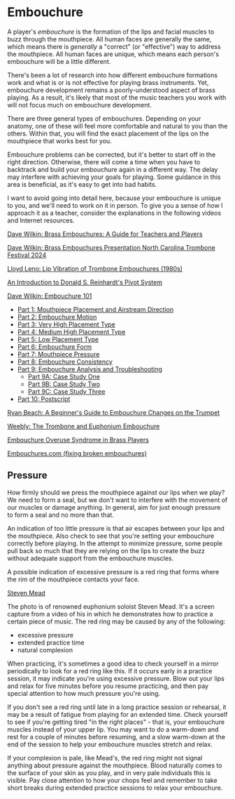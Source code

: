 # Embouchure 

A player's _embouchure_ is the formation of the lips and facial muscles to buzz through the mouthpiece. All human faces are generally the same, which means there is _generally_ a "correct" (or "effective") way to address the mouthpiece. All human faces are unique, which means each person's embouchure will be a little different. 

There's been a lot of research into how different embouchure formations work and what is or is not effective for playing brass instruments. Yet, embouchure development remains a poorly-understood aspect of brass playing. As a result, it's likely that most of the music teachers you work with will not focus much on embouchure development.

There are three general types of embouchures. Depending on your anatomy, one of these will feel more comfortable and natural to you than the others. Within that, you will find the exact placement of the lips on the mouthpiece that works best for you. 

Embouchure problems can be corrected, but it's better to start off in the right direction. Otherwise, there will come a time when you have to backtrack and build your embouchure again in a different way. The delay may interfere with achieving your goals for playing. Some guidance in this area is beneficial, as it's easy to get into bad habits. 

I want to avoid going into detail here, because your embouchure is unique to you, and we'll need to work on it in person. To give you a sense of how I approach it as a teacher, consider the explanations in the following videos and Internet resources. 

[Dave Wilkin: Brass Embouchures: A Guide for Teachers and Players](https://www.youtube.com/watch?v=lyxXOcHhYV4) 

[Dave Wilkin: Brass Embouchures Presentation North Carolina Trombone Festival 2024](https://www.youtube.com/watch?v=nBNRjyTULjE)

[Lloyd Leno: Lip Vibration of Trombone Embouchures (1980s)](https://wilktone.com/?p=241&cpage=1)

[An Introduction to Donald S. Reinhardt's Pivot System](https://www.trombone.org/articles/view.php?id=240)

[Dave Wilkin: Embouchure 101](https://wilktone.com/?page_id=6088)
- [Part 1: Mouthpiece Placement and Airstream Direction](https://wilktone.com/?page_id=5679)
- [Part 2: Embouchure Motion](https://wilktone.com/?page_id=5702) 
- [Part 3: Very High Placement Type](https://wilktone.com/?page_id=5723) 
- [Part 4: Medium High Placement Type](https://wilktone.com/?page_id=5728)  
- [Part 5: Low Placement Type](https://wilktone.com/?page_id=5730)
- [Part 6: Embouchure Form](https://wilktone.com/?page_id=5900)
- [Part 7: Mouthpiece Pressure](https://wilktone.com/?page_id=5963) 
- [Part 8: Embouchure Consistency](https://wilktone.com/?page_id=5966) 
- [Part 9: Embouchure Analysis and Troubleshooting](https://wilktone.com/?page_id=5828) 
  - [Part 9A: Case Study One](https://wilktone.com/?page_id=6035) 
  - [Part 9B: Case Study Two](https://wilktone.com/?page_id=6039)
  - [Part 9C: Case Study Three](https://wilktone.com/?page_id=6060) 
- [Part 10: Postscript](https://wilktone.com/?page_id=6069)

[Ryan Beach: A Beginner's Guide to Embouchure Changes on the Trumpet](https://www.youtube.com/watch?v=HJFLl2uplNM)

[Weebly: The Trombone and Euphonium Embouchure](https://brassembouchure.weebly.com/tromboneeuphonium.html)

[Embouchure Overuse Syndrome in Brass Players](https://iml.esm.rochester.edu/polyphonic-archive/article/embouchure-overuse-syndrome-in-brass-players/)

[Embouchures.com (fixing broken embouchures)](https://www.embouchures.com)

## Pressure 

How firmly should we press the mouthpiece against our lips when we play? We need to form a seal, but we don't want to interfere with the movement of our muscles or damage anything. In general, aim for just enough pressure to form a seal and no more than that. 

An indication of too little pressure is that air escapes between your lips and the mouthpiece. Also check to see that you're setting your embouchure correctly before playing. In the attempt to minimize pressure, some people pull back so much that they are relying on the lips to create the buzz without adequate support from the embouchure muscles.

A possible indication of excessive pressure is a red ring that forms where the rim of the mouthpiece contacts your face. 

[Steven Mead](images/Steven%20Mead%20Ring%20Around%20Lips.png) 

The photo is of renowned euphonium soloist Steven Mead. It's a screen capture from a video of his in which he demonstrates how to practice a certain piece of music. The red ring may be caused by any of the following:

- excessive pressure
- extended practice time 
- natural complexion 

When practicing, it's sometimes a good idea to check yourself in a mirror periodically to look for a red ring like this. If it occurs early in a practice session, it may indicate you're using excessive pressure. Blow out your lips and relax for five minutes before you resume practicing, and then pay special attention to how much pressure you're using. 

If you don't see a red ring until late in a long practice session or rehearsal, it may be a result of fatigue from playing for an extended time. Check yourself to see if you're getting tired "in the right places" - that is, your embouchure muscles instead of your upper lip. You may want to do a warm-down and rest for a couple of minutes before resuming, and a slow warm-down at the end of the session to help your embouchure muscles stretch and relax. 

If your complexion is pale, like Mead's, the red ring might not signal anything about pressure against the mouthpiece. Blood naturally comes to the surface of your skin as you play, and in very pale individuals this is visible. Pay close attention to how your chops feel and remember to take short breaks during extended practice sessions to relax your embouchure. 
